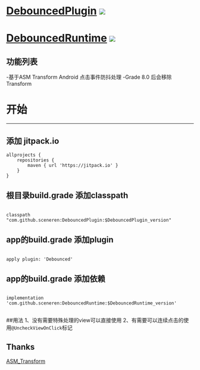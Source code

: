 # [DebouncedPlugin](https://github.com/sceneren/DebouncedPlugin)   [![](https://jitpack.io/v/sceneren/DebouncedPlugin.svg)](https://jitpack.io/private#sceneren/DebouncedRuntime)
# [DebouncedRuntime](https://github.com/sceneren/DebouncedRuntime)  [![](https://jitpack.io/v/sceneren/DebouncedRuntime.svg)](https://jitpack.io/private#sceneren/DebouncedRuntime)



## 功能列表

-基于ASM Transform Android 点击事件防抖处理
-Grade 8.0 后会移除 Transform

# 开始

------

## 添加 jitpack.io

```
allprojects {
    repositories {
        maven { url 'https://jitpack.io' }
    }
}

```
## 根目录build.grade 添加classpath
```

classpath "com.github.sceneren:DebouncedPlugin:$DebouncedPlugin_version"

```
## app的build.grade 添加plugin
```

apply plugin: 'Debounced'

```
## app的build.grade 添加依赖
```
    
implementation 'com.github.sceneren:DebouncedRuntime:$DebouncedRuntime_version'
    
```

##用法
1、没有需要特殊处理的view可以直接使用
2、有需要可以连续点击的使用```@UncheckViewOnClick```标记


## Thanks

[ASM_Transform](https://github.com/leavesCZY/ASM_Transform)
